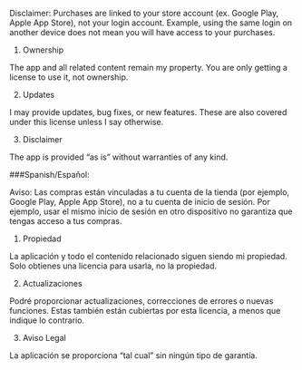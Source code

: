 Disclaimer: Purchases are linked to your store account (ex. Google Play, Apple App Store), not your login account. Example, using the same login on another device does not mean you will have access to your purchases.

1. Ownership

The app and all related content remain my property. You are only getting a license to use it, not ownership.

2. Updates

I may provide updates, bug fixes, or new features. These are also covered under this license unless I say otherwise.

3. Disclaimer

The app is provided “as is” without warranties of any kind.

###Spanish/Español:

Aviso: Las compras están vinculadas a tu cuenta de la tienda (por ejemplo, Google Play, Apple App Store), no a tu cuenta de inicio de sesión. Por ejemplo, usar el mismo inicio de sesión en otro dispositivo no garantiza que tengas acceso a tus compras.

1. Propiedad

La aplicación y todo el contenido relacionado siguen siendo mi propiedad. Solo obtienes una licencia para usarla, no la propiedad.

2. Actualizaciones

Podré proporcionar actualizaciones, correcciones de errores o nuevas funciones. Estas también están cubiertas por esta licencia, a menos que indique lo contrario.

3. Aviso Legal

La aplicación se proporciona “tal cual” sin ningún tipo de garantía.
